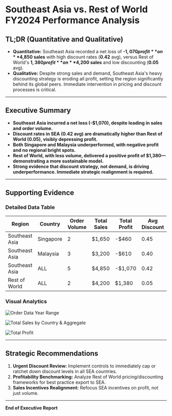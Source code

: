 # Southeast Asia vs. Rest of World FY2024 Performance Analysis

## TL;DR (Quantitative and Qualitative)

- **Quantitative:** Southeast Asia recorded a net loss of **-$1,070 profit** on **$4,850 sales** with high discount rates (**0.42** avg), versus Rest of World's **$1,380 profit** on **$4,200 sales** and low discounting (**0.05** avg).
- **Qualitative:** Despite strong sales and demand, Southeast Asia's heavy discounting strategy is eroding all profit, setting the region significantly behind its global peers. Immediate intervention in pricing and discount processes is critical.

---

## Executive Summary

- **Southeast Asia incurred a net loss (-$1,070), despite leading in sales and order volume.**
- **Discount rates in SEA (0.42 avg) are dramatically higher than Rest of World (0.05), visibly depressing profit.**
- **Both Singapore and Malaysia underperformed, with negative profit and no regional bright spots.**
- **Rest of World, with less volume, delivered a positive profit of $1,380—demonstrating a more sustainable model.**
- **Strong evidence that discount strategy, not demand, is driving underperformance. Immediate strategic realignment is required.**

---

## Supporting Evidence

### Detailed Data Table

| Region         | Country   | Order Volume | Total Sales | Total Profit | Avg Discount |
|----------------|-----------|--------------|-------------|--------------|--------------|
| Southeast Asia | Singapore | 2            | $1,650      | -$460        | 0.45         |
| Southeast Asia | Malaysia  | 3            | $3,200      | -$610        | 0.40         |
| Southeast Asia | ALL       | 5            | $4,850      | -$1,070      | 0.42         |
| Rest of World  | ALL       | 2            | $4,200      | $1,380       | 0.05         |

### Visual Analytics

![Order Data Year Range](chart_1.png)

![Total Sales by Country & Aggregate](chart_2.png)

![Total Profit](chart_3.png)

---

## Strategic Recommendations

1. **Urgent Discount Review:** Implement controls to immediately cap or ratchet down discount levels in all SEA countries.
2. **Profitability Benchmarking:** Analyze Rest of World pricing/discounting frameworks for best practice export to SEA.
3. **Sales Incentives Realignment:** Refocus SEA incentives on profit, not just volume.

---

**End of Executive Report**
